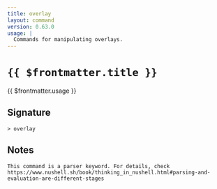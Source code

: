 ```yaml
---
title: overlay
layout: command
version: 0.63.0
usage: |
  Commands for manipulating overlays.
---
```


# `{{ $frontmatter.title }}`

<div style='white-space: pre-wrap;'>{{ $frontmatter.usage }}</div>

## Signature

```> overlay ```

## Notes
```text
This command is a parser keyword. For details, check
https://www.nushell.sh/book/thinking_in_nushell.html#parsing-and-evaluation-are-different-stages
```